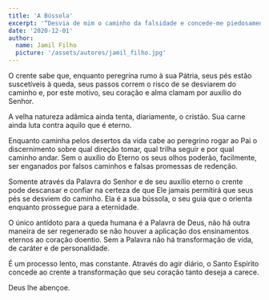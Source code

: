 ```yaml
---
title: 'A Bússola'
excerpt: '“Desvia de mim o caminho da falsidade e concede-me piedosamente a tua lei” – Salmo 119.29'
date: '2020-12-01'
author:
  name: Jamil Filho
  picture: '/assets/autores/jamil_filho.jpg'
---
```


O crente sabe que, enquanto peregrina rumo à sua Pátria, seus pés estão suscetíveis à queda, seus passos correm o risco de se desviarem do caminho e, por este motivo, seu coração e alma clamam por auxílio do Senhor.

A velha natureza adâmica ainda tenta, diariamente, o cristão. Sua carne ainda luta contra aquilo que é eterno.

Enquanto caminha pelos desertos da vida cabe ao peregrino rogar ao Pai o discernimento sobre qual direção tomar, qual trilha seguir e por qual caminho andar. Sem o auxílio do Eterno os seus olhos poderão, facilmente, ser enganados por falsos caminhos e falsas promessas de redenção.

Somente através da Palavra do Senhor e de seu auxílio eterno o crente pode descansar e confiar na certeza de que Ele jamais permitirá que seus pés se desviem do caminho. Ela é a sua bússola, o seu guia que o orienta enquanto prossegue para a eternidade.

O único antídoto para a queda humana é a Palavra de Deus, não há outra maneira de ser regenerado se não houver a aplicação dos ensinamentos eternos ao coração doentio. Sem a Palavra não há transformação de vida, de caráter e de personalidade.

É um processo lento, mas constante. Através do agir diário, o Santo Espírito concede ao crente a transformação que seu coração tanto deseja a carece.

Deus lhe abençoe.
